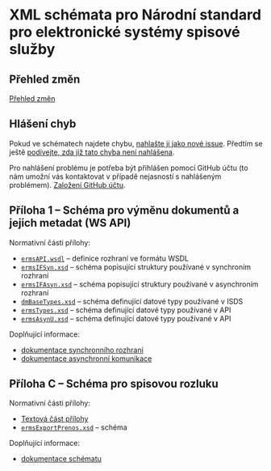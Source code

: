 # XML schémata pro Národní standard pro elektronické systémy spisové služby

## Přehled změn

[Přehled změn](CHANGES.md)

## Hlášení chyb

Pokud ve schématech najdete chybu,
[nahlašte ji jako nové issue](https://github.com/nsessl/schema/issues/new). Předtím
se ještě
[podívejte, zda již tato chyba není nahlášena](https://github.com/nsessl/schema/issues).

Pro nahlášení problému je potřeba být přihlášen pomocí GitHub účtu (to
nám umožní vás kontaktovat v případě nejasností s nahlášeným
problémem). [Založení GitHub účtu](https://github.com/signup).

## Příloha 1 – Schéma pro výměnu dokumentů a jejich metadat (WS API)

Normativní části přílohy:

* [`ermsAPI.wsdl`](src/ermsAPI.wsdl) – definice rozhraní ve formátu
  WSDL
* [`ermsIFSyn.xsd`](src/ermsIFSyn.xsd) – schéma popisující struktury
  používané v synchroním rozhraní
* [`ermsIFAsyn.xsd`](src/ermsIFASyn.xsd) – schéma popisující struktury
  používané v asynchroním rozhraní
* [`dmBaseTypes.xsd`](src/dmBaseTypes.xsd) – schéma definující datové
  typy používané v ISDS
* [`ermsTypes.xsd`](src/ermsTypes.xsd) – schéma definující datové typy
  používané v API
* [`ermsAsynU.xsd`](src/ermsAsynU.xsd) – schéma definující datové typy
  používané v API

Doplňující informace:

* [dokumentace synchronního rozhraní](doc/1-api-sync/ermsAPI.html)
* [dokumentace asynchronní komunikace](doc/1-api-async/ermsIFASyn.html)

<!--
## Příloha 2 – Schéma pro zaznamenání popisných metadat uvnitř datového balíčku SIP

Normativní části přílohy:

* [`nsesss.xsd`](src/nsesss.xsd) – schéma pro popisná metadata

Doplňující informace:

* [dokumentace schématu](doc/2-metadata/nsesss.html)

## Příloha 3 – Schéma pro vytvoření datového balíčku

Normativní části přílohy tvoří schémata ze standardu METS:

* [`mets.xsd`](src/mets.xsd) – schéma METS
* [`mets-xlink.xsd`](src/mets-xlink.xsd) – schéma XLink používané
  schématem METS

## Příloha 4 – Schéma pro zasílání údajů o rozhodnutí ve skartačním řízení a potvrzení přejímky

Normativní části přílohy:

* [`nsesss-DA.xsd`](src/nsesss-DA.xsd) – schéma

Doplňující informace:

* [dokumentace schématu](doc/4-da/nsesss-DA.html)

## Příloha 5 – Schéma pro export a import spisového a skartačního plánu

Normativní části přílohy:

* [`nsesss-plan.xsd`](src/nsesss-plan.xsd) – schéma

Doplňující informace:

* [dokumentace schématu](doc/5-plan/nsesss-plan.html)

## Příloha 6 – Schéma pro export a import transakčního protokolu

Normativní části přílohy:

* [`nsesss-TrP.xsd`](src/nsesss-TrP.xsd) – schéma transakčního protokolu

Doplňující informace:

* [dokumentace schématu](doc/6-trp/nsesss-trp.html)

## Příloha X – ...

...

## Příloha Y – ...

...

-->

## Příloha C – Schéma pro spisovou rozluku

Normativní části přílohy:

* [Textová část přílohy](PrilohaC.md)
* [`ermsExportPrenos.xsd`](src/ermsExportPrenos.xsd) – schéma

Doplňující informace:

* [dokumentace schématu](doc/C-export/ermsExportPrenos.html)


